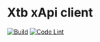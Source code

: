 # Xtb xApi client  

[![Build](https://github.com/jirikostiha/xtb-xApi/actions/workflows/build.yml/badge.svg)](https://github.com/jirikostiha/xtb-xApi/actions/workflows/build.yml)
[![Code Lint](https://github.com/jirikostiha/xtb-xApi/actions/workflows/lint-code.yml/badge.svg)](https://github.com/jirikostiha/xtb-xApi/actions/workflows/lint-code.yml)
